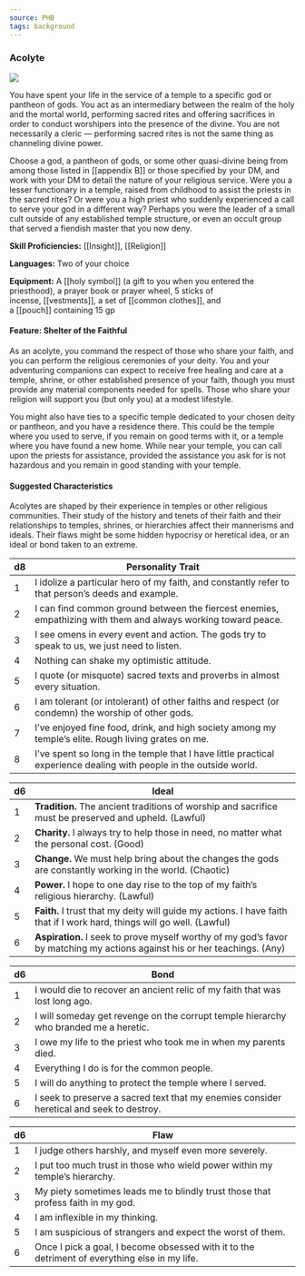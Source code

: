 ```yaml
---
source: PHB
tags: background
---
```

### Acolyte

[![](https://www.dndbeyond.com/attachments/thumbnails/0/651/245/495/c4bg1.png)](https://www.dndbeyond.com/attachments/0/651/c4bg1.png)

You have spent your life in the service of a temple to a specific god or pantheon of gods. You act as an intermediary between the realm of the holy and the mortal world, performing sacred rites and offering sacrifices in order to conduct worshipers into the presence of the divine. You are not necessarily a cleric — performing sacred rites is not the same thing as channeling divine power.

Choose a god, a pantheon of gods, or some other quasi-divine being from among those listed in [[appendix B]] or those specified by your DM, and work with your DM to detail the nature of your religious service. Were you a lesser functionary in a temple, raised from childhood to assist the priests in the sacred rites? Or were you a high priest who suddenly experienced a call to serve your god in a different way? Perhaps you were the leader of a small cult outside of any established temple structure, or even an occult group that served a fiendish master that you now deny.

**Skill Proficiencies:** [[Insight]], [[Religion]]

**Languages:** Two of your choice

**Equipment:** A [[holy symbol]] (a gift to you when you entered the priesthood), a prayer book or prayer wheel, 5 sticks of incense, [[vestments]], a set of [[common clothes]], and a [[pouch]] containing 15 gp

#### Feature: Shelter of the Faithful

As an acolyte, you command the respect of those who share your faith, and you can perform the religious ceremonies of your deity. You and your adventuring companions can expect to receive free healing and care at a temple, shrine, or other established presence of your faith, though you must provide any material components needed for spells. Those who share your religion will support you (but only you) at a modest lifestyle.

You might also have ties to a specific temple dedicated to your chosen deity or pantheon, and you have a residence there. This could be the temple where you used to serve, if you remain on good terms with it, or a temple where you have found a new home. While near your temple, you can call upon the priests for assistance, provided the assistance you ask for is not hazardous and you remain in good standing with your temple.

#### Suggested Characteristics

Acolytes are shaped by their experience in temples or other religious communities. Their study of the history and tenets of their faith and their relationships to temples, shrines, or hierarchies affect their mannerisms and ideals. Their flaws might be some hidden hypocrisy or heretical idea, or an ideal or bond taken to an extreme.

|d8|Personality Trait|
|---|---|
|1|I idolize a particular hero of my faith, and constantly refer to that person’s deeds and example.|
|2|I can find common ground between the fiercest enemies, empathizing with them and always working toward peace.|
|3|I see omens in every event and action. The gods try to speak to us, we just need to listen.|
|4|Nothing can shake my optimistic attitude.|
|5|I quote (or misquote) sacred texts and proverbs in almost every situation.|
|6|I am tolerant (or intolerant) of other faiths and respect (or condemn) the worship of other gods.|
|7|I’ve enjoyed fine food, drink, and high society among my temple’s elite. Rough living grates on me.|
|8|I’ve spent so long in the temple that I have little practical experience dealing with people in the outside world.|

|d6|Ideal|
|---|---|
|1|**Tradition.** The ancient traditions of worship and sacrifice must be preserved and upheld. (Lawful)|
|2|**Charity.** I always try to help those in need, no matter what the personal cost. (Good)|
|3|**Change.** We must help bring about the changes the gods are constantly working in the world. (Chaotic)|
|4|**Power.** I hope to one day rise to the top of my faith’s religious hierarchy. (Lawful)|
|5|**Faith.** I trust that my deity will guide my actions. I have faith that if I work hard, things will go well. (Lawful)|
|6|**Aspiration.** I seek to prove myself worthy of my god’s favor by matching my actions against his or her teachings. (Any)|

|d6|Bond|
|---|---|
|1|I would die to recover an ancient relic of my faith that was lost long ago.|
|2|I will someday get revenge on the corrupt temple hierarchy who branded me a heretic.|
|3|I owe my life to the priest who took me in when my parents died.|
|4|Everything I do is for the common people.|
|5|I will do anything to protect the temple where I served.|
|6|I seek to preserve a sacred text that my enemies consider heretical and seek to destroy.|

|d6|Flaw|
|---|---|
|1|I judge others harshly, and myself even more severely.|
|2|I put too much trust in those who wield power within my temple’s hierarchy.|
|3|My piety sometimes leads me to blindly trust those that profess faith in my god.|
|4|I am inflexible in my thinking.|
|5|I am suspicious of strangers and expect the worst of them.|
|6|Once I pick a goal, I become obsessed with it to the detriment of everything else in my life.|
